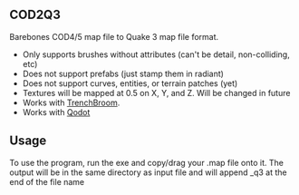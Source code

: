 ## COD2Q3
Barebones COD4/5 map file to Quake 3 map file format.
 - Only supports brushes without attributes (can't be detail, non-colliding, etc)
 - Does not support prefabs (just stamp them in radiant)
 - Does not support curves, entities, or terrain patches (yet)
 - Textures will be mapped at 0.5 on X, Y, and Z. Will be changed in future
 - Works with [TrenchBroom](https://trenchbroom.github.io/).
 - Works with [Qodot](https://qodotplugin.github.io/)
 
## Usage
To use the program, run the exe and copy/drag your .map file onto it.
The output will be in the same directory as input file and will append _q3 at the end of the file name
